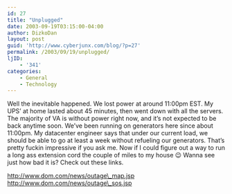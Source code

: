 ```yaml
---
id: 27
title: "Unplugged"
date: 2003-09-19T03:15:00-04:00
author: DizkoDan
layout: post
guid: 'http://www.cyberjunx.com/blog/?p=27'
permalink: /2003/09/19/unplugged/
ljID:
    - '341'
categories:
    - General
    - Technology
---
```


Well the inevitable happened. We lost power at around 11:00pm EST. My UPS’ at home lasted about 45 minutes, then went down with all the servers. The majority of VA is without power right now, and it’s not expected to be back anytime soon. We’ve been running on generators here since about 11:00pm. My datacenter engineer says that under our current load, we should be able to go at least a week without refueling our generators. That’s pretty fuckin impressive if you ask me. Now if I could figure out a way to run a long ass extension cord the couple of miles to my house 😉 Wanna see just how bad it is? Check out these links.

http://www.dom.com/news/outage\_map.jsp  
http://www.dom.com/news/outage\_sos.jsp